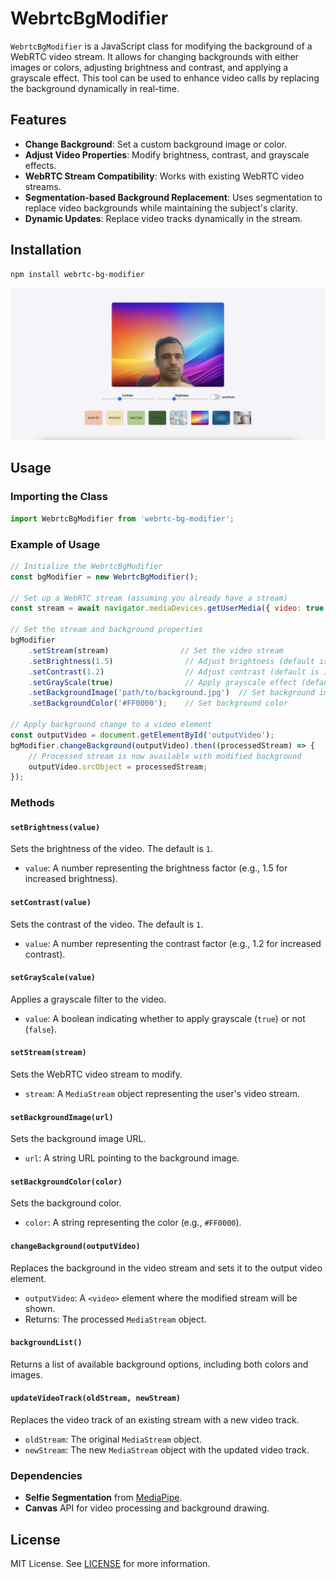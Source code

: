 
# WebrtcBgModifier

`WebrtcBgModifier` is a JavaScript class for modifying the background of a WebRTC video stream. It allows for changing backgrounds with either images or colors, adjusting brightness and contrast, and applying a grayscale effect. This tool can be used to enhance video calls by replacing the background dynamically in real-time.

## Features

- **Change Background**: Set a custom background image or color.
- **Adjust Video Properties**: Modify brightness, contrast, and grayscale effects.
- **WebRTC Stream Compatibility**: Works with existing WebRTC video streams.
- **Segmentation-based Background Replacement**: Uses segmentation to replace video backgrounds while maintaining the subject's clarity.
- **Dynamic Updates**: Replace video tracks dynamically in the stream.

## Installation

```bash
npm install webrtc-bg-modifier
```
![Screenshot](https://raw.githubusercontent.com/alireza5014/webrtc-bg-modifier/refs/heads/main/example/screenshot.png)
## Usage

### Importing the Class

```javascript
import WebrtcBgModifier from 'webrtc-bg-modifier';
```

### Example of Usage

```javascript
// Initialize the WebrtcBgModifier
const bgModifier = new WebrtcBgModifier();

// Set up a WebRTC stream (assuming you already have a stream)
const stream = await navigator.mediaDevices.getUserMedia({ video: true });

// Set the stream and background properties
bgModifier
    .setStream(stream)                // Set the video stream
    .setBrightness(1.5)                // Adjust brightness (default is 1)
    .setContrast(1.2)                  // Adjust contrast (default is 1)
    .setGrayScale(true)                // Apply grayscale effect (default is false)
    .setBackgroundImage('path/to/background.jpg')  // Set background image
    .setBackgroundColor('#FF0000');    // Set background color

// Apply background change to a video element
const outputVideo = document.getElementById('outputVideo');
bgModifier.changeBackground(outputVideo).then((processedStream) => {
    // Processed stream is now available with modified background
    outputVideo.srcObject = processedStream;
});
```

### Methods

#### `setBrightness(value)`
Sets the brightness of the video. The default is `1`. 

- `value`: A number representing the brightness factor (e.g., 1.5 for increased brightness).

#### `setContrast(value)`
Sets the contrast of the video. The default is `1`.

- `value`: A number representing the contrast factor (e.g., 1.2 for increased contrast).

#### `setGrayScale(value)`
Applies a grayscale filter to the video.

- `value`: A boolean indicating whether to apply grayscale (`true`) or not (`false`).

#### `setStream(stream)`
Sets the WebRTC video stream to modify.

- `stream`: A `MediaStream` object representing the user's video stream.

#### `setBackgroundImage(url)`
Sets the background image URL.

- `url`: A string URL pointing to the background image.

#### `setBackgroundColor(color)`
Sets the background color.

- `color`: A string representing the color (e.g., `#FF0000`).

#### `changeBackground(outputVideo)`
Replaces the background in the video stream and sets it to the output video element.

- `outputVideo`: A `<video>` element where the modified stream will be shown.
- Returns: The processed `MediaStream` object.

#### `backgroundList()`
Returns a list of available background options, including both colors and images.

#### `updateVideoTrack(oldStream, newStream)`
Replaces the video track of an existing stream with a new video track.

- `oldStream`: The original `MediaStream` object.
- `newStream`: The new `MediaStream` object with the updated video track.

### Dependencies

- **Selfie Segmentation** from [MediaPipe](https://google.github.io/mediapipe/solutions/selfie_segmentation).
- **Canvas** API for video processing and background drawing.

## License

MIT License. See [LICENSE](LICENSE) for more information.
